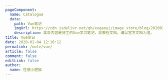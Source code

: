 ```yaml
---
pageComponent:
  name: Catalogue
  data:
    path: Vue笔记
    imgUrl: https://cdn.jsdelivr.net/gh/xugaoyi/image_store/blog/20200204143633.png
    description: 本章内容是博主的Vue学习笔记，非教程文档，请以官方文档为准。
title: Vue笔记
date: 2020-02-04 12:16:12
permalink: /note/vue/
article: false
comment: false
editLink: false
author:
  name: 性感小肥猫
---
```

